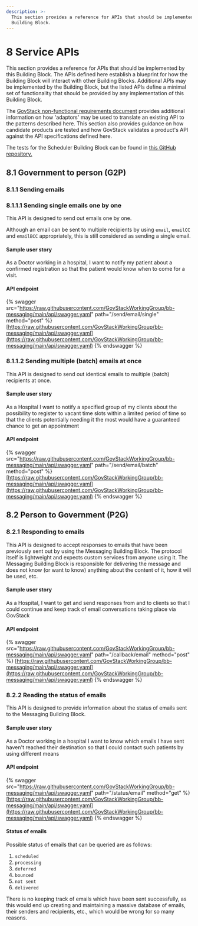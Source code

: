 ```yaml
---
description: >-
  This section provides a reference for APIs that should be implemented by this
  Building Block.
---
```


# 8 Service APIs

This section provides a reference for APIs that should be implemented by this Building Block. The APIs defined here establish a blueprint for how the Building Block will interact with other Building Blocks. Additional APIs may be implemented by the Building Block, but the listed APIs define a minimal set of functionality that should be provided by any implementation of this Building Block.

The [GovStack non-functional requirements document](https://govstack.gitbook.io/specification/v/1.0/architecture-and-nonfunctional-requirements/6-onboarding) provides additional information on how 'adaptors' may be used to translate an existing API to the patterns described here. This section also provides guidance on how candidate products are tested and how GovStack validates a product's API against the API specifications defined here.&#x20;

The tests for the Scheduler Building Block can be found in [this GitHub repository.](https://github.com/GovStackWorkingGroup/bb-messaging/tree/main/test/openAPI)

## 8.1 Government to person (G2P)

### 8.1.1 Sending emails

### 8.1.1.1 Sending single emails one by one

This API is designed to send out emails one by one.

Although an email can be sent to multiple recipients by using `email`, `emailCC` and `emailBCC` appropriately, this is still considered as sending a single email.

#### Sample user story

As a Doctor working in a hospital, I want to notify my patient about a confirmed registration so that the patient would know when to come for a visit.

#### API endpoint

{% swagger src="https://raw.githubusercontent.com/GovStackWorkingGroup/bb-messaging/main/api/swagger.yaml" path="/send/email/single" method="post" %}
[https://raw.githubusercontent.com/GovStackWorkingGroup/bb-messaging/main/api/swagger.yaml](https://raw.githubusercontent.com/GovStackWorkingGroup/bb-messaging/main/api/swagger.yaml)
{% endswagger %}

### 8.1.1.2 Sending multiple (batch) emails at once

This API is designed to send out identical emails to multiple (batch) recipients at once.

#### Sample user story

As a Hospital I want to notify a specified group of my clients about the possibility to register to vacant time slots within a limited period of time so that the clients potentially needing it the most would have a guaranteed chance to get an appointment

#### API endpoint

{% swagger src="https://raw.githubusercontent.com/GovStackWorkingGroup/bb-messaging/main/api/swagger.yaml" path="/send/email/batch" method="post" %}
[https://raw.githubusercontent.com/GovStackWorkingGroup/bb-messaging/main/api/swagger.yaml](https://raw.githubusercontent.com/GovStackWorkingGroup/bb-messaging/main/api/swagger.yaml)
{% endswagger %}

## 8.2 Person to Government (P2G) <a href="#docs-internal-guid-c38a9447-7fff-fcb5-e6eb-c6419072f004" id="docs-internal-guid-c38a9447-7fff-fcb5-e6eb-c6419072f004"></a>

### 8.2.1 Responding to emails

This API is designed to accept responses to emails that have been previously sent out by using the Messaging Building Block. The protocol itself is lightweight and expects custom services from anyone using it. The Messaging Building Block is responsible for delivering the message and does not know (or want to know) anything about the content of it, how it will be used, etc.

#### Sample user story

As a Hospital, I want to get and send responses from and to clients so that I could continue and keep track of email conversations taking place via GovStack

#### API endpoint

{% swagger src="https://raw.githubusercontent.com/GovStackWorkingGroup/bb-messaging/main/api/swagger.yaml" path="/callback/email" method="post" %}
[https://raw.githubusercontent.com/GovStackWorkingGroup/bb-messaging/main/api/swagger.yaml](https://raw.githubusercontent.com/GovStackWorkingGroup/bb-messaging/main/api/swagger.yaml)
{% endswagger %}

### 8.2.2 Reading the status of emails

This API is designed to provide information about the status of emails sent to the Messaging Building Block.

#### Sample user story

As a Doctor working in a hospital I want to know which emails I have sent haven't reached their destination so that I could contact such patients by using different means

#### API endpoint

{% swagger src="https://raw.githubusercontent.com/GovStackWorkingGroup/bb-messaging/main/api/swagger.yaml" path="/status/email" method="get" %}
[https://raw.githubusercontent.com/GovStackWorkingGroup/bb-messaging/main/api/swagger.yaml](https://raw.githubusercontent.com/GovStackWorkingGroup/bb-messaging/main/api/swagger.yaml)
{% endswagger %}

#### Status of emails

Possible status of emails that can be queried are as follows:

1. `scheduled`
2. `processing`
3. `deferred`
4. `bounced`
5. `not sent`
6. `delivered`

There is no keeping track of emails which have been sent successfully, as this would end up creating and maintaining a massive database of emails, their senders and recipients, etc., which would be wrong for so many reasons.
